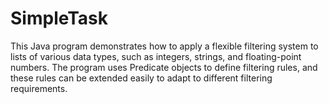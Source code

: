 # SimpleTask
This Java program demonstrates how to apply a flexible filtering system to lists of various data types, such as integers, strings, and floating-point numbers. The program uses Predicate objects to define filtering rules, and these rules can be extended easily to adapt to different filtering requirements.
